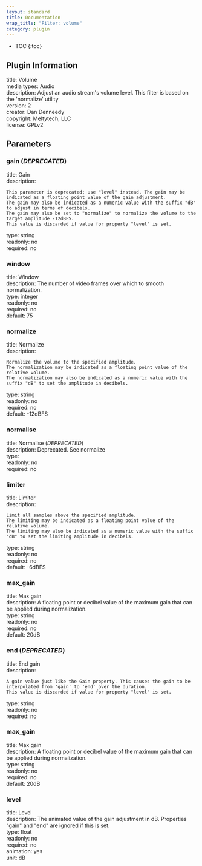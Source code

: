 ```yaml
---
layout: standard
title: Documentation
wrap_title: "Filter: volume"
category: plugin
---
```

* TOC
{:toc}

## Plugin Information

title: Volume  
media types:
Audio  
description: Adjust an audio stream&#39;s volume level. This filter is based on the &#39;normalize&#39; utility  
version: 2  
creator: Dan Denneedy  
copyright: Meltytech, LLC  
license: GPLv2  

## Parameters

### gain (*DEPRECATED*)

title: Gain    
description:
```
This parameter is deprecated; use "level" instead. The gain may be indicated as a floating point value of the gain adjustment.
The gain may also be indicated as a numeric value with the suffix "dB" to adjust in terms of decibels.
The gain may also be set to "normalize" to normalize the volume to the target amplitude -12dBFS.
This value is discarded if value for property "level" is set.
```
type: string  
readonly: no  
required: no  

### window

title: Window    
description:
The number of video frames over which to smooth normalization.  
type: integer  
readonly: no  
required: no  
default: 75  

### normalize

title: Normalize    
description:
```
Normalize the volume to the specified amplitude.
The normalization may be indicated as a floating point value of the relative volume.
The normalization may also be indicated as a numeric value with the suffix "dB" to set the amplitude in decibels.
```
type: string  
readonly: no  
required: no  
default: -12dBFS  

### normalise

title: Normalise (*DEPRECATED*)    
description:
Deprecated. See normalize  
type:   
readonly: no  
required: no  

### limiter

title: Limiter    
description:
```
Limit all samples above the specified amplitude.
The limiting may be indicated as a floating point value of the relative volume.
The limiting may also be indicated as a numeric value with the suffix "dB" to set the limiting amplitude in decibels.
```
type: string  
readonly: no  
required: no  
default: -6dBFS  

### max_gain

title: Max gain    
description:
A floating point or decibel value of the maximum gain that can be applied during normalization.  
type: string  
readonly: no  
required: no  
default: 20dB  

### end (*DEPRECATED*)

title: End gain    
description:
```
A gain value just like the Gain property. This causes the gain to be interpolated from 'gain' to 'end' over the duration.
This value is discarded if value for property "level" is set.
```
type: string  
readonly: no  
required: no  

### max_gain

title: Max gain    
description:
A floating point or decibel value of the maximum gain that can be applied during normalization.  
type: string  
readonly: no  
required: no  
default: 20dB  

### level

title: Level    
description:
The animated value of the gain adjustment in dB. Properties &quot;gain&quot; and &quot;end&quot; are ignored if this is set.  
type: float  
readonly: no  
required: no  
animation: yes  
unit: dB  

